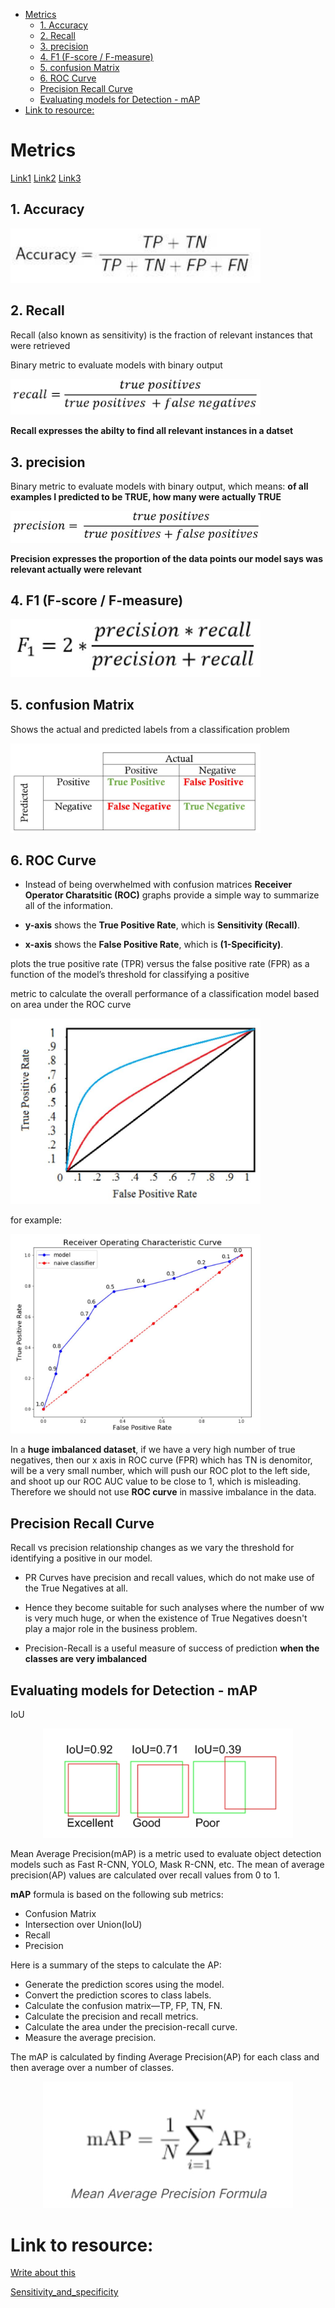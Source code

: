 
<!--ts-->
* [Metrics](#metrics)
   * [1. Accuracy](#1-accuracy)
   * [2. Recall](#2-recall)
   * [3. precision](#3-precision)
   * [4. F1 (F-score / F-measure)](#4-f1-f-score--f-measure)
   * [5. confusion Matrix](#5-confusion-matrix)
   * [6. ROC Curve](#6-roc-curve)
   * [Precision Recall Curve](#precision-recall-curve)
   * [Evaluating models for Detection - mAP](#evaluating-models-for-detection---map)
* [Link to resource:](#link-to-resource)

<!-- Created by https://github.com/ekalinin/github-markdown-toc -->
<!-- Added by: gil_diy, at: Thu 05 Jan 2023 12:46:29 IST -->

<!--te-->
# Metrics


[Link1](https://youtu.be/aWAnNHXIKww)
[Link2](https://youtu.be/A_ZKMsZ3f3o)
[Link3](https://youtu.be/A_ZKMsZ3f3o)

## 1. Accuracy

<p align="center" style="width:400px;" >
  <img src="images/metrics/accuracy.jpg" title="tool tip here">
</p>


## 2. Recall

Recall (also known as sensitivity) is the fraction of relevant instances that were retrieved

Binary metric to evaluate models with binary output

<p align="center" style="width:400px;" >
  <img src="images/metrics/recall.jpg" title="tool tip here">
</p>


**Recall expresses the abilty to find all relevant instances in a datset**

## 3. precision

Binary metric to evaluate models with binary output, which means:
**of all examples I predicted to be TRUE, how many were actually TRUE**

<p align="center" style="width:400px;" >
  <img src="images/metrics/precision.jpg" title="tool tip here">
</p>


**Precision expresses the proportion of the data points our model says was relevant actually were relevant**


## 4. F1 (F-score / F-measure)

<p align="center"  style="width:400px;" >
  <img src="images/metrics/f1.jpg" title="tool tip here">
</p>


## 5. confusion Matrix

Shows the actual and predicted labels from a classification problem

<p align="center" style="width:400px;" >
  <img src="images/metrics/confusion_metrics.jpg" title="tool tip here">
</p>

## 6. ROC Curve


* Instead of being overwhelmed with confusion matrices **Receiver Operator Charatsitic (ROC)** graphs provide a simple way to summarize all of the information.


* **y-axis** shows the **True Positive Rate**, which is **Sensitivity (Recall)**.

* **x-axis** shows the **False Positive Rate**, which is **(1-Specificity)**.


plots the true positive rate (TPR) versus the false positive rate (FPR) as a function of the model’s threshold for classifying a positive

metric to calculate the overall performance of a classification model based on area under the ROC curve

<p align="center" style="width:400px;">
  <img src="images/metrics/roc.jpg" title="tool tip here">
</p>


for example: 

<p align="center" style="width:400px;">
  <img src="images/metrics/roc2.jpg" title="tool tip here">
</p>

In a **huge imbalanced dataset**, if we have a very high number of true negatives, then our x axis in ROC curve (FPR) which has TN is denomitor, will be a very small number, which will push our ROC plot to the left side,
and shoot up our ROC AUC value to be close to 1, which is misleading.
Therefore we should not use **ROC curve** in massive imbalance in the data.

## Precision Recall Curve

Recall vs precision relationship changes as we vary the threshold for identifying a positive in our model. 

* PR Curves have precision and recall values, which do not make use of the True Negatives at all.

* Hence they become suitable for such analyses where the number of ww is very much huge, or when the existence of True Negatives doesn't play a major role in the business problem.

* Precision-Recall is a useful measure of success of prediction **when the classes are very imbalanced**


## Evaluating models for Detection - mAP

IoU

<p align="center">
  <img width="400" src="images/metrics/Iou.jpg" title="Look into the image">
</p>


Mean Average Precision(mAP) is a metric used to evaluate object detection models such as Fast R-CNN, YOLO, Mask R-CNN, etc. The mean of average precision(AP) values are calculated over recall values from 0 to 1.

**mAP** formula is based on the following sub metrics:

  * Confusion Matrix
  * Intersection over Union(IoU)
  * Recall
  * Precision


Here is a summary of the steps to calculate the AP:

* Generate the prediction scores using the model.
* Convert the prediction scores to class labels.
* Calculate the confusion matrix—TP, FP, TN, FN.
* Calculate the precision and recall metrics.
* Calculate the area under the precision-recall curve.
* Measure the average precision.

The mAP is calculated by finding Average Precision(AP) for each class and then average over a number of classes.

<p align="center">
  <img width="400" src="images/metrics/mean_average_precision.jpg" title="Look into the image">
</p>

# Link to resource:

[Write about this](https://ds100.org/sp20/resources/assets/lectures/lec24/LogisticRegressionPart2.html)

[Sensitivity_and_specificity](https://en.wikipedia.org/wiki/Sensitivity_and_specificity)

